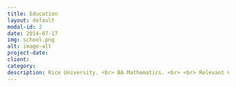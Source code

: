 ```yaml
---
title: Education
layout: default
modal-id: 2
date: 2014-07-17
img: school.png
alt: image-alt
project-date: 
client: 
category: 
description: Rice University. <br> BA Mathematics. <br> <br> Relevant Coursework ':' Single & Multivariate Calculus, Ordinary & Partial Differential Equations, Honors Linear Algebra, Real Analysis, Computational Complex Analysis, Abstract Algebra, Representation Theory, Mathematical Cryptography, Data Science, Advanced Sport Analytics, Advanced Baseball Analytics, Introduction to Cryptocurrency, Arabic, German, Russian, Portuguese
---
```

